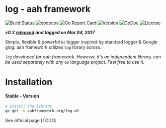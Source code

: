 # log - aah framework
[![Build Status](https://travis-ci.org/go-aah/log.svg?branch=master)](https://travis-ci.org/go-aah/log) [![codecov](https://codecov.io/gh/go-aah/log/branch/master/graph/badge.svg)](https://codecov.io/gh/go-aah/log/branch/master) [![Go Report Card](https://goreportcard.com/badge/aahframework.org/log.v0)](https://goreportcard.com/report/aahframework.org/log.v0)
[![Version](https://img.shields.io/badge/version-0.2-blue.svg)](https://github.com/go-aah/log/releases/latest) [![GoDoc](https://godoc.org/aahframework.org/log.v0?status.svg)](https://godoc.org/aahframework.org/log.v0)
[![License](https://img.shields.io/github/license/go-aah/log.svg)](LICENSE)

***v0.2 [released](https://github.com/go-aah/log/releases/latest) and tagged on Mar 04, 2017***

Simple, flexible & powerful `Go` logger inspired by standard logger & Google glog. aah framework utilizes `log` library across.

*`log` developed for aah framework. However, it's an independent library, can be used separately with any `Go` language project. Feel free to use it.*

# Installation
#### Stable - Version
```sh
# install the library
go get -u aahframework.org/log.v0
```

See official page [TODO]

